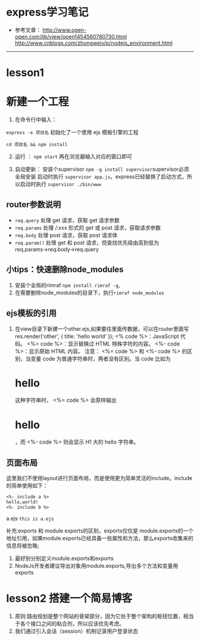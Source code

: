 # express学习笔记

* 参考文章：
http://www.open-open.com/lib/view/open1454560780730.html
http://www.cnblogs.com/zhongweiv/p/nodejs_environment.html
------------------------
# lesson1

# 新建一个工程

1. 在命令行中输入：

`express -e 项目名`  初始化了一个使用 ejs 模板引擎的工程

`cd 项目名 && npm install`

2. 运行 ：
`npm start` 再在浏览器输入对应的窗口即可

3. 自动更新：
安装个supervisor `npm -g install supervisor`supervisor必须全局安装
启动时执行 `supervisor app.js`。express已经替换了启动方式，所以启动时执行 `supervisor ./bin/www`

## router参数说明
* `req.query`   处理 get 请求，获取 get 请求参数
* `req.params`  处理 /:xxx 形式的 get 或 post 请求，获取请求参数
* `req.body`    处理 post 请求，获取 post 请求体
* `req.param()` 处理 get 和 post 请求，但查找优先级由高到低为 req.params→req.body→req.query

## 小tips：快速删除node_modules
1. 安装个全局的rimraf `npm install rimraf -g`,
2. 在需要删除node_modules的目录下，执行`rimraf node_modules`

## ejs模板的引用

1. 在view目录下新建一个other.ejs,如果要往里面传数据，可以在router里面写 res.render('other', { title: 'hello world' });
<% code %>：JavaScript 代码。
<%= code %>：显示替换过 HTML 特殊字符的内容。
<%- code %>：显示原始 HTML 内容。
注意：  <%= code %> 和  <%- code %> 的区别，当变量 code 为普通字符串时，两者没有区别。当 code 比如为  <h1>hello</h1> 这种字符串时， <%= code %> 会原样输出  <h1>hello</h1> ，而  <%- code %> 则会显示 H1 大的 hello 字符串。

## 页面布局
这里我们不使用layout进行页面布局，而是使用更为简单灵活的include。include 的简单使用如下：
```
<%- include a %>
hello,world!
<%- include b %>
```
a.ejs
`
this is a.ejs
`

补充:exports 和 module.exports的区别，exports仅仅是 module.exports的一个地址引用，如果module.exports已经具备一些属性和方法，那么exports收集来的信息将被忽略;

1. 最好别分别定义module.exports和exports
2. NodeJs开发者建议导出对象用module.exports,导出多个方法和变量用exports

# lesson2 搭建一个简易博客

1. 原则:路由规划是整个网站的骨架部分，因为它处于整个架构的枢纽位置，相当于各个接口之间的粘合剂，所以应该优先考虑。
2. 我们通过引入会话（session）机制记录用户登录状态



